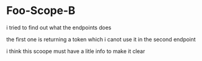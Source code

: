 # Foo-Scope-B

i tried to find out what the endpoints does 

the first one is returning a token which i canot use it in the second endpoint 

i think this scoope must have a litle info to make it clear 

